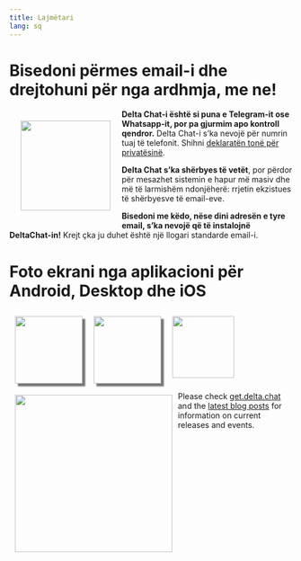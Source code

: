 ```yaml
---
title: Lajmëtari
lang: sq
---
```




<!-- GENERATED FILE -- DO NOT EDIT -->



# Bisedoni përmes email-i dhe drejtohuni për nga ardhmja, me ne!

<img src="../assets/logos/delta-chat.svg" width="160" style="float: left; margin: 20px;" />

**Delta Chat-i është si puna e Telegram-it ose Whatsapp-it, por pa gjurmim apo kontroll qendror.**
Delta Chat-i s’ka nevojë për numrin tuaj të telefonit. Shihni [deklaratën tonë për privatësinë](gdpr).

**Delta Chat s’ka shërbyes të vetët**, por përdor për mesazhet sistemin e hapur më masiv dhe
më të larmishëm ndonjëherë: rrjetin ekzistues të shërbyesve të email-eve.

**Bisedoni me këdo, nëse dini adresën e tyre email, s’ka nevojë që të instalojnë DeltaChat-in!** 
Krejt çka ju duhet është një llogari standarde email-i.


# Foto ekrani nga aplikacioni për Android, Desktop dhe iOS 

<img src="../assets/blog/2019-01-chatlist.png" width="120" 
style="float: left; margin: 10px;display: block;box-shadow: 5px 5px 2px #777;" /> 
<img src="../assets/blog/2019-01-chat.png" width="120" 
style="float: left; margin: 10px;display: block;box-shadow: 5px 5px 2px #777;" /> 

<img src="../assets/blog/desktop-screenshot.png" width="280" style="float:left; margin: 10px" /> 

<img src="../assets/blog/ios_screenshot_chat_view.png" width="110" style="margin: 10px" /> 

Please check [get.delta.chat](https://get.delta.chat) and the [latest blog posts](blog)
for information on current releases and events. 


